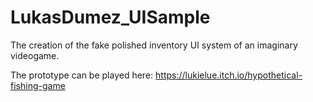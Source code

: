 # LukasDumez_UISample
The creation of the fake polished inventory UI system of an imaginary videogame.

The prototype can be played here:
https://lukielue.itch.io/hypothetical-fishing-game
